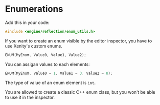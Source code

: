 # Enumerations

Add this in your code:
```cpp
#include <engine/reflection/enum_utils.h>
```

If you want to create an enum visible by the editor inspector, you have to use Xenity's custom enums.

```cpp
ENUM(MyEnum, Value0, Value1, Value2);
```

You can assigan values to each elements:

```cpp
ENUM(MyEnum, Value0 = 1, Value1 = 3, Value2 = 8);
```

The type of value of an enum element is `int`.

You are allowed to create a classic C++ enum class, but you won't be able to use it in the inspector.